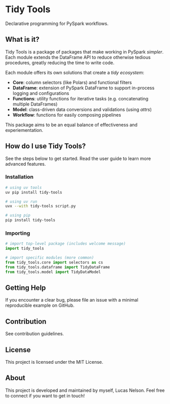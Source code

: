 # Tidy Tools

Declarative programming for PySpark workflows.

## What is it?

Tidy Tools is a package of packages that make working in PySpark *simpler*. Each module
extends the DataFrame API to reduce otherwise tedious procedures, greatly reducing the
time to write code.

Each module offers its own solutions that create a *tidy ecosystem*:

- **Core**: column selectors (like Polars) and functional filters
- **DataFrame**: extension of PySpark DataFrame to support in-process logging and configurations
- **Functions**: utility functions for iterative tasks (e.g. concatenating multiple DataFrames)
- **Model**: class-driven data conversions and validations (using *attrs*)
- **Workflow**: functions for easily composing pipelines

This package aims to be an equal balance of effectiveness and experiementation.

## How do I use Tidy Tools?

See the steps below to get started. Read the user guide to learn more advanced features.

### Installation

```bash
# using uv tools
uv pip install tidy-tools

# using uv run
uvx --with tidy-tools script.py

# using pip
pip install tidy-tools
```

### Importing

```python
# import top-level package (includes welcome message)
import tidy_tools

# import specific modules (more common)
from tidy_tools.core import selectors as cs
from tidy_tools.dataframe import TidyDataFrame
from tidy_tools.model import TidyDataModel
```

## Getting Help

If you encounter a clear bug, please file an issue with a minimal reproducible example on GitHub.

## Contribution

See contribution guidelines.

## License

This project is licensed under the MIT License.

## About

This project is developed and maintained by myself, Lucas Nelson. Feel free to connect if you want
to get in touch!
